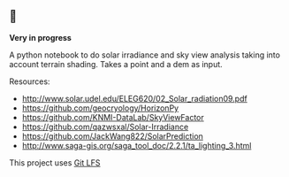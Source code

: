 ## :sunrise_over_mountains: 
__Very in progress__

A python notebook to do solar irradiance and sky view analysis taking into account terrain shading. Takes a point and a dem as input.

 Resources:
- http://www.solar.udel.edu/ELEG620/02_Solar_radiation09.pdf
- https://github.com/geocryology/HorizonPy
- https://github.com/KNMI-DataLab/SkyViewFactor
- https://github.com/qazwsxal/Solar-Irradiance
- https://github.com/JackWang822/SolarPrediction
- http://www.saga-gis.org/saga_tool_doc/2.2.1/ta_lighting_3.html

This project uses [Git LFS](https://github.com/git-lfs/git-lfs)
